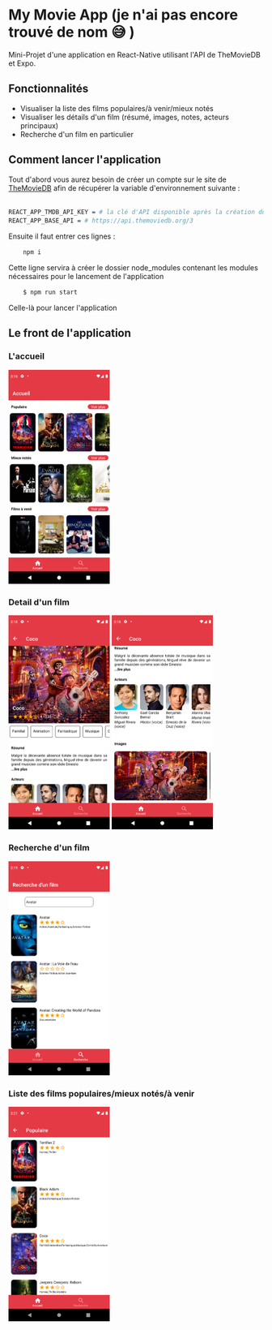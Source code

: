 # My Movie App (je n'ai pas encore trouvé de nom :sweat_smile: )

Mini-Projet d'une application en React-Native utilisant l'API de TheMovieDB et Expo.

## Fonctionnalités

- Visualiser la liste des films populaires/à venir/mieux notés
- Visualiser les détails d'un film (résumé, images, notes, acteurs principaux)
- Recherche d'un film en particulier

## Comment lancer l'application

Tout d'abord vous aurez besoin de créer un compte sur le site de <a href="https://www.themoviedb.org/">TheMovieDB</a> afin de récupérer la variable d'environnement suivante :

```bash

REACT_APP_TMDB_API_KEY = # la clé d'API disponible après la création du compte sur le site
REACT_APP_BASE_API = # https://api.themoviedb.org/3

```

Ensuite il faut entrer ces lignes :

```bash
    npm i
```
Cette ligne servira à créer le dossier node_modules contenant les modules nécessaires pour le lancement de l'application

```bash
    $ npm run start
```
Celle-là pour lancer l'application

## Le front de l'application

### L'accueil

<img src="asset/images/accueil.png" width="200">

### Detail d'un film

<img src="asset/images/detail_part1.png" width="200">

<img src="asset/images/detail_part2.png" width="200">

### Recherche d'un film

<img src="asset/images/search.png" width="200">

### Liste des films populaires/mieux notés/à venir

<img src="asset/images/list_movies.png" width="200">
